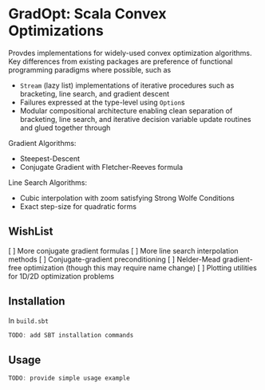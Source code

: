 GradOpt: Scala Convex Optimizations
===================================

Provdes implementations for widely-used convex optimization algorithms.
Key differences from existing packages are preference of functional
programming paradigms where possible, such as
* `Stream` (lazy list) implementations of iterative procedures such as
  bracketing, line search, and gradient descent
* Failures expressed at the type-level using `Option`s
* Modular compositional architecture enabling clean separation of
  bracketing, line search, and iterative decision variable update
  routines and glued together through

Gradient Algorithms:
* Steepest-Descent
* Conjugate Gradient with Fletcher-Reeves formula

Line Search Algorithms:
* Cubic interpolation with zoom satisfying Strong Wolfe Conditions
* Exact step-size for quadratic forms

WishList
-------

[ ] More conjugate gradient formulas
[ ] More line search interpolation methods
[ ] Conjugate-gradient preconditioning
[ ] Nelder-Mead gradient-free optimization (though this may require name
change)
[ ] Plotting utilities for 1D/2D optimization problems

Installation
-----------

In `build.sbt`
```sbt
TODO: add SBT installation commands
```

Usage
-----

```scala
TODO: provide simple usage example
```
